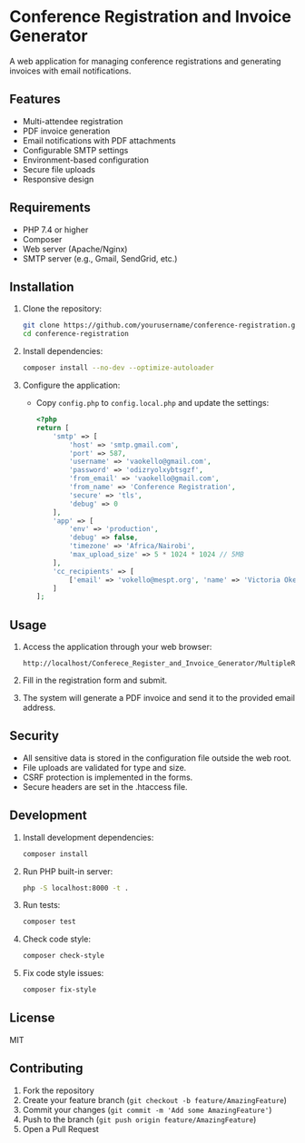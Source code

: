 # Conference Registration and Invoice Generator

A web application for managing conference registrations and generating invoices with email notifications.

## Features

- Multi-attendee registration
- PDF invoice generation
- Email notifications with PDF attachments
- Configurable SMTP settings
- Environment-based configuration
- Secure file uploads
- Responsive design

## Requirements

- PHP 7.4 or higher
- Composer
- Web server (Apache/Nginx)
- SMTP server (e.g., Gmail, SendGrid, etc.)

## Installation

1. Clone the repository:
   ```bash
   git clone https://github.com/yourusername/conference-registration.git
   cd conference-registration
   ```

2. Install dependencies:
   ```bash
   composer install --no-dev --optimize-autoloader
   ```

3. Configure the application:
   - Copy `config.php` to `config.local.php` and update the settings:
     ```php
     <?php
     return [
         'smtp' => [
             'host' => 'smtp.gmail.com',
             'port' => 587,
             'username' => 'vaokello@gmail.com',
             'password' => 'odizryolxybtsgzf',
             'from_email' => 'vaokello@gmail.com',
             'from_name' => 'Conference Registration',
             'secure' => 'tls',
             'debug' => 0
         ],
         'app' => [
             'env' => 'production',
             'debug' => false,
             'timezone' => 'Africa/Nairobi',
             'max_upload_size' => 5 * 1024 * 1024 // 5MB
         ],
         'cc_recipients' => [
             ['email' => 'vokello@mespt.org', 'name' => 'Victoria Okello']
         ]
     ];
     ```

## Usage

1. Access the application through your web browser:
   ```
   http://localhost/Conferece_Register_and_Invoice_Generator/MultipleRegistration.html
   ```

2. Fill in the registration form and submit.
3. The system will generate a PDF invoice and send it to the provided email address.

## Security

- All sensitive data is stored in the configuration file outside the web root.
- File uploads are validated for type and size.
- CSRF protection is implemented in the forms.
- Secure headers are set in the .htaccess file.

## Development

1. Install development dependencies:
   ```bash
   composer install
   ```

2. Run PHP built-in server:
   ```bash
   php -S localhost:8000 -t .
   ```

3. Run tests:
   ```bash
   composer test
   ```

4. Check code style:
   ```bash
   composer check-style
   ```

5. Fix code style issues:
   ```bash
   composer fix-style
   ```

## License

MIT

## Contributing

1. Fork the repository
2. Create your feature branch (`git checkout -b feature/AmazingFeature`)
3. Commit your changes (`git commit -m 'Add some AmazingFeature'`)
4. Push to the branch (`git push origin feature/AmazingFeature`)
5. Open a Pull Request
